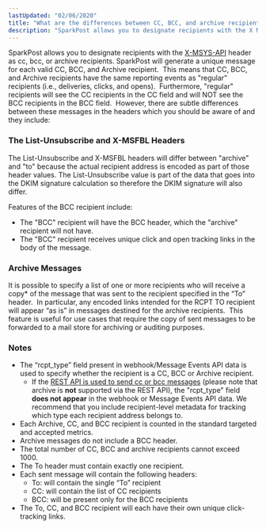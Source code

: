 ```yaml
---
lastUpdated: "02/06/2020"
title: "What are the differences between CC, BCC, and archive recipients?"
description: "SparkPost allows you to designate recipients with the X MSYS API header as cc bcc or archive recipients. SparkPost will generate a unique message for each valid CC BCC and Archive recipient."
---
```


SparkPost allows you to designate recipients with the [X-MSYS-API](https://www.sparkpost.com/api#/reference/smtp-api) header as cc, bcc, or archive recipients. SparkPost will generate a unique message for each valid CC, BCC, and Archive recipient.  This means that CC, BCC, and Archive recipients have the same reporting events as "regular" recipients (i.e., deliveries, clicks, and opens).  Furthermore, "regular" recipients will see the CC recipients in the CC field and will NOT see the BCC recipients in the BCC field.  However, there are subtle differences between these messages in the headers which you should be aware of and they include:

### The List-Unsubscribe and X-MSFBL Headers

The List-Unsubscribe and X-MSFBL headers will differ between "archive" and "to" because the actual recipient address is encoded as part of those header values. The List-Unsubscribe value is part of the data that goes into the DKIM signature calculation so therefore the DKIM signature will also differ.

Features of the BCC recipient include:

* The "BCC" recipient will have the BCC header, which the "archive" recipient will not have.
* The "BCC" recipient receives unique click and open tracking links in the body of the message.

### Archive Messages

It is possible to specify a list of one or more recipients who will receive a copy* of the message that was sent to the recipient specified in the “To” header.  In particular, any encoded links intended for the RCPT TO recipient will appear “as is” in messages destined for the archive recipients.  This feature is useful for use cases that require the copy of sent messages to be forwarded to a mail store for archiving or auditing purposes.

### Notes

*   The “rcpt_type” field present in webhook/Message Events API data is used to specify whether the recipient is a CC, BCC or Archive recipient.
	* If the [REST API is used to send cc or bcc messages](https://www.sparkpost.com/docs/faq/cc-bcc-with-rest-api/) (please note that archive is **not** supported via the REST API), the "rcpt_type" field **does not appear** in the webhook or Message Events API data. We recommend that you include recipient-level metadata for tracking which type each recipient address belongs to.
*   Each Archive, CC, and BCC recipient is counted in the standard targeted and accepted metrics.
*   Archive messages do not include a BCC header.
*   The total number of CC, BCC and archive recipients cannot exceed 1000.
*   The To header must contain exactly one recipient.
*   Each sent message will contain the following headers:
    *   To: will contain the single “To” recipient
    *   CC: will contain the list of CC recipients
    *   BCC: will be present only for the BCC recipients
*   The To, CC, and BCC recipient will each have their own unique click-tracking links.
